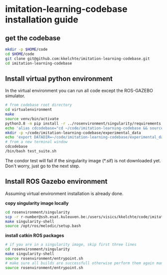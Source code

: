 # imitation-learning-codebase installation guide

## get the codebase

```bash
mkdir -p $HOME/code
cd $HOME/code 
git clone git@github.com:kkelchte/imitation-learning-codebase.git
cd imitation-learning-codebase
```

## Install virtual python environment
In the virtual environment you can run all code except the ROS-GAZEBO simulator.

```bash
# from codebase root directory
cd virtualenvironment
make
source venv/bin/activate
python3.8 -m pip install -r ../rosenvironment/singularity/requirements
echo 'alias cdcodebase="cd ~/code/imitation-learning-codebase && source virtualenvironment/venv/bin/activate && export PYTHONPATH=~/code/imitation-learning-codebase"' >> $HOME/.bashrc
mkdir -p ~/code/imitation-learning-codebase/experimental_data
echo 'export DATADIR=~/code/imitation-learning-codebase/experimental_data'  >> $HOME/.bashrc
# from a new terminal window
cdcodebase
/bin/bash test_suite.sh
```
The condor test will fail if the singularity image (*.sif) is not downloaded yet. Don't worry, just go to the next step.

## Install ROS Gazebo environment

Assuming virtual environment installation is already done.

__copy singularity image locally__

```bash
cd rosenvironment/singularity
scp -r r-number@ssh.esat.kuleuven.be:/users/visics/kkelchte/code/imitation-learning-codebase/rosenvironment/singularity/image-$(cat VERSION).sif .
make singularity-shell
source /opt/ros/melodic/setup.bash
```

__install catkin ROS packages__

```bash
# if you are in a singularity image, skip first three lines
cd rosenvironment/singularity
make singularity-shell
source rosenvironment/entrypoint.sh
# make sure all builds are successfull otherwise perform them again manually:
source rosenvironment/entrypoint.sh

```

